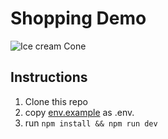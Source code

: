 # Shopping Demo 

![Ice cream Cone](https://upload.wikimedia.org/wikipedia/commons/d/da/Strawberry_ice_cream_cone_%285076899310%29.jpg)

## Instructions
1. Clone this repo
2. copy [env.example](https://github.com/noor-rahim/backb-shopping-demo/blob/main/.env.example) as .env. 
3. run `npm install && npm run dev`
